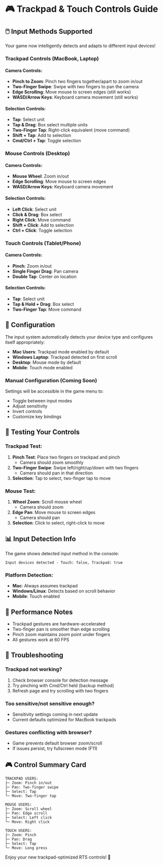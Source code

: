 # 🎮 Trackpad & Touch Controls Guide

## 🖱️ Input Methods Supported

Your game now intelligently detects and adapts to different input devices!

### **Trackpad Controls (MacBook, Laptop)**

#### Camera Controls:
- **Pinch to Zoom**: Pinch two fingers together/apart to zoom in/out
- **Two-Finger Swipe**: Swipe with two fingers to pan the camera
- **Edge Scrolling**: Move mouse to screen edges (still works)
- **WASD/Arrow Keys**: Keyboard camera movement (still works)

#### Selection Controls:
- **Tap**: Select unit
- **Tap & Drag**: Box select multiple units
- **Two-Finger Tap**: Right-click equivalent (move command)
- **Shift + Tap**: Add to selection
- **Cmd/Ctrl + Tap**: Toggle selection

### **Mouse Controls (Desktop)**

#### Camera Controls:
- **Mouse Wheel**: Zoom in/out
- **Edge Scrolling**: Move mouse to screen edges
- **WASD/Arrow Keys**: Keyboard camera movement

#### Selection Controls:
- **Left Click**: Select unit
- **Click & Drag**: Box select
- **Right Click**: Move command
- **Shift + Click**: Add to selection
- **Ctrl + Click**: Toggle selection

### **Touch Controls (Tablet/Phone)**

#### Camera Controls:
- **Pinch**: Zoom in/out
- **Single Finger Drag**: Pan camera
- **Double Tap**: Center on location

#### Selection Controls:
- **Tap**: Select unit
- **Tap & Hold + Drag**: Box select
- **Two-Finger Tap**: Move command

## 🔧 Configuration

The input system automatically detects your device type and configures itself appropriately:

- **Mac Users**: Trackpad mode enabled by default
- **Windows Laptop**: Trackpad detected on first scroll
- **Desktop**: Mouse mode by default
- **Mobile**: Touch mode enabled

### Manual Configuration (Coming Soon)

Settings will be accessible in the game menu to:
- Toggle between input modes
- Adjust sensitivity
- Invert controls
- Customize key bindings

## 🎯 Testing Your Controls

### Trackpad Test:
1. **Pinch Test**: Place two fingers on trackpad and pinch
   - Camera should zoom smoothly
2. **Two-Finger Swipe**: Swipe left/right/up/down with two fingers
   - Camera should pan in that direction
3. **Selection**: Tap to select, two-finger tap to move

### Mouse Test:
1. **Wheel Zoom**: Scroll mouse wheel
   - Camera should zoom
2. **Edge Pan**: Move mouse to screen edges
   - Camera should pan
3. **Selection**: Click to select, right-click to move

## 📊 Input Detection Info

The game shows detected input method in the console:
```
Input devices detected - Touch: false, Trackpad: true
```

### Platform Detection:
- **Mac**: Always assumes trackpad
- **Windows/Linux**: Detects based on scroll behavior
- **Mobile**: Touch enabled

## 🚀 Performance Notes

- Trackpad gestures are hardware-accelerated
- Two-finger pan is smoother than edge scrolling
- Pinch zoom maintains zoom point under fingers
- All gestures work at 60 FPS

## 🐛 Troubleshooting

### Trackpad not working?
1. Check browser console for detection message
2. Try pinching with Cmd/Ctrl held (backup method)
3. Refresh page and try scrolling with two fingers

### Too sensitive/not sensitive enough?
- Sensitivity settings coming in next update
- Current defaults optimized for MacBook trackpads

### Gestures conflicting with browser?
- Game prevents default browser zoom/scroll
- If issues persist, try fullscreen mode (F11)

## 🎮 Control Summary Card

```
TRACKPAD USERS:
├─ Zoom: Pinch in/out
├─ Pan: Two-finger swipe
├─ Select: Tap
└─ Move: Two-finger tap

MOUSE USERS:
├─ Zoom: Scroll wheel
├─ Pan: Edge scroll
├─ Select: Left click
└─ Move: Right click

TOUCH USERS:
├─ Zoom: Pinch
├─ Pan: Drag
├─ Select: Tap
└─ Move: Long press
```

Enjoy your new trackpad-optimized RTS controls! 🎉